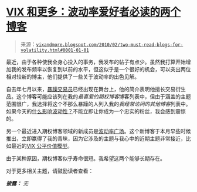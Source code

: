 <!--yml

类别：未分类

日期：2024-05-18 17:15:00

-->

# [VIX 和更多：波动率爱好者必读的两个博客](http://vixandmore.blogspot.com/2010/02/two-must-read-blogs-for-volatility.html#0001-01-01)

> 来源：[`vixandmore.blogspot.com/2010/02/two-must-read-blogs-for-volatility.html#0001-01-01`](http://vixandmore.blogspot.com/2010/02/two-must-read-blogs-for-volatility.html#0001-01-01)

最近，由于各种使我全身心投入的事务，我发布的帖子有点少。虽然我打算开始增加我的发布频率以恢复到以前的水平，但这似乎是一个很好的机会，可以突出两位相对较新的博主，他们提供了一些关于波动率的出色见解。

自去年七月以来，[暴躁交易员](http://www.surlytrader.com/)已经出现在舞台上，他的简介表明他擅长交易衍生品。这个博客可能应该列在我的*最喜爱的期权博客*博客列表中，但由于涵盖的主题范围很广，我选择将这个不那么暴躁的人列入我的*我经常访问的其他博客*列表中。如果今天的[什么影响波动性？](http://www.surlytrader.com/what-influences-volatility/)不能立即让你成为一个忠实的粉丝，我会感到震惊的。

另一个最近进入期权博客领域的新成员是[波动率广场](http://volatilitysquare.blogspot.com/)。这个新博客于本月早些时候推出，立即赢得了我的青睐，因为它涉及的主题与我心中的近期主题非常接近，比如最近的[VIX 公平价值模型](http://volatilitysquare.blogspot.com/2010/02/vix-fair-value-model.html)。

由于某种原因，期权博客似乎寿命很短。我希望这两个能够长期存在。

对于更多相关主题，请鼓励读者查看：

***披露：*** *无*
